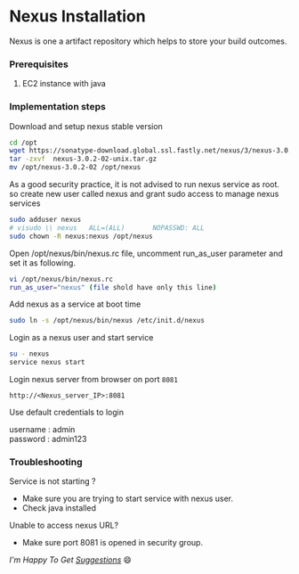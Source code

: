 # Nexus Installation
Nexus is one a artifact repository which helps to store your build outcomes.  

### Prerequisites

1. EC2 instance with java

### Implementation steps

Download and setup nexus stable version
~~~sh
cd /opt
wget https://sonatype-download.global.ssl.fastly.net/nexus/3/nexus-3.0.2-02-unix.tar.gz
tar -zxvf  nexus-3.0.2-02-unix.tar.gz
mv /opt/nexus-3.0.2-02 /opt/nexus
~~~

As a good security practice, it is not advised to run nexus service as root. so create new user called nexus and grant sudo access to manage nexus services
~~~sh
sudo adduser nexus
# visudo \\ nexus   ALL=(ALL)       NOPASSWD: ALL
sudo chown -R nexus:nexus /opt/nexus
~~~

Open /opt/nexus/bin/nexus.rc file, uncomment run_as_user parameter and set it as following.
~~~sh
vi /opt/nexus/bin/nexus.rc
run_as_user="nexus" (file shold have only this line)
~~~

Add nexus as a service at boot time
~~~sh
sudo ln -s /opt/nexus/bin/nexus /etc/init.d/nexus
~~~
Login as a nexus user and start service
~~~sh
su - nexus
service nexus start
~~~

Login nexus server from browser on port `8081`

`http://<Nexus_server_IP>:8081`

Use default credentials to login

username : admin  
password : admin123


### Troubleshooting

Service is not starting ?
- Make sure you are trying to start service with nexus user.
- Check java installed

Unable to access nexus URL?
- Make sure port 8081 is opened in security group.

_I'm Happy To Get [Suggestions](https://forms.gle/TbfdXQ5H3a3oSTjo6)_ :smile:
